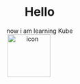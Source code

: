 <div align="center">
<h1>Hello</h1> 
now i am learning Kube
</br><img src="https://techstack-generator.vercel.app/kubernetes-icon.svg" alt="icon" width="100" style="width: 100px; height: 100px; margin-right: 50px; margin-bottom: 50px;" />
</div>
</hr>
<!--END_SECTION:badges-->
